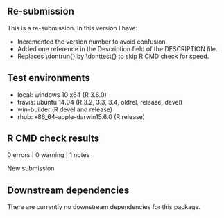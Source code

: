 ## Re-submission

This is a re-submission. In this version I have:

* Incremented the version number to avoid confusion.
* Added one reference in the Description field of the DESCRIPTION file.
* Replaces \dontrun{} by \donttest{} to skip R CMD check for speed.

## Test environments

* local: windows 10 x64 (R 3.6.0)
* travis: ubuntu 14.04 (R 3.2, 3.3, 3.4, oldrel, release, devel)
* win-builder (R devel and release)
* rhub: x86_64-apple-darwin15.6.0 (R release)

## R CMD check results

0 errors | 0 warning | 1 notes 

New submission

## Downstream dependencies

There are currently no downstream dependencies for this package.
